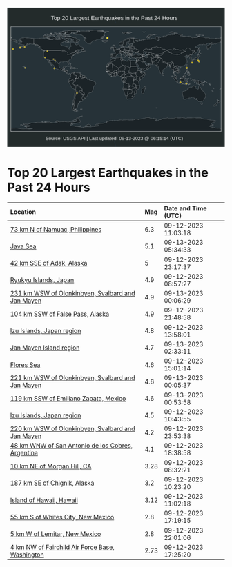 ![Map](./map.png)

# Top 20 Largest Earthquakes in the Past 24 Hours

| Location | Mag | Date and Time (UTC) |
|:---|:---|:---|
| [73 km N of Namuac, Philippines](https://earthquake.usgs.gov/earthquakes/eventpage/us7000kv90) | 6.3 | 09-12-2023 11:03:18 |
| [Java Sea](https://earthquake.usgs.gov/earthquakes/eventpage/us7000kvfm) | 5.1 | 09-13-2023 05:34:33 |
| [42 km SSE of Adak, Alaska](https://earthquake.usgs.gov/earthquakes/eventpage/us7000kve6) | 5 | 09-12-2023 23:17:37 |
| [Ryukyu Islands, Japan](https://earthquake.usgs.gov/earthquakes/eventpage/us7000kv8k) | 4.9 | 09-12-2023 08:57:27 |
| [231 km WSW of Olonkinbyen, Svalbard and Jan Mayen](https://earthquake.usgs.gov/earthquakes/eventpage/us7000kveb) | 4.9 | 09-13-2023 00:06:29 |
| [104 km SSW of False Pass, Alaska](https://earthquake.usgs.gov/earthquakes/eventpage/us7000kvdm) | 4.9 | 09-12-2023 21:48:58 |
| [Izu Islands, Japan region](https://earthquake.usgs.gov/earthquakes/eventpage/us7000kva1) | 4.8 | 09-12-2023 13:58:01 |
| [Jan Mayen Island region](https://earthquake.usgs.gov/earthquakes/eventpage/us7000kvf0) | 4.7 | 09-13-2023 02:33:11 |
| [Flores Sea](https://earthquake.usgs.gov/earthquakes/eventpage/us7000kvac) | 4.6 | 09-12-2023 15:01:14 |
| [221 km WSW of Olonkinbyen, Svalbard and Jan Mayen](https://earthquake.usgs.gov/earthquakes/eventpage/us7000kve9) | 4.6 | 09-13-2023 00:05:37 |
| [119 km SSW of Emiliano Zapata, Mexico](https://earthquake.usgs.gov/earthquakes/eventpage/us7000kveh) | 4.6 | 09-13-2023 00:53:58 |
| [Izu Islands, Japan region](https://earthquake.usgs.gov/earthquakes/eventpage/us7000kv8v) | 4.5 | 09-12-2023 10:43:55 |
| [220 km WSW of Olonkinbyen, Svalbard and Jan Mayen](https://earthquake.usgs.gov/earthquakes/eventpage/us7000kve8) | 4.2 | 09-12-2023 23:53:38 |
| [48 km WNW of San Antonio de los Cobres, Argentina](https://earthquake.usgs.gov/earthquakes/eventpage/us7000kvc8) | 4.1 | 09-12-2023 18:38:58 |
| [10 km NE of Morgan Hill, CA](https://earthquake.usgs.gov/earthquakes/eventpage/nc73935981) | 3.28 | 09-12-2023 08:32:21 |
| [187 km SE of Chignik, Alaska](https://earthquake.usgs.gov/earthquakes/eventpage/ak023bpw4syv) | 3.2 | 09-12-2023 10:23:20 |
| [Island of Hawaii, Hawaii](https://earthquake.usgs.gov/earthquakes/eventpage/hv73576197) | 3.12 | 09-12-2023 11:02:18 |
| [55 km S of Whites City, New Mexico](https://earthquake.usgs.gov/earthquakes/eventpage/tx2023rxkc) | 2.8 | 09-12-2023 17:19:15 |
| [5 km W of Lemitar, New Mexico](https://earthquake.usgs.gov/earthquakes/eventpage/us7000kvdp) | 2.8 | 09-12-2023 22:01:06 |
| [4 km NW of Fairchild Air Force Base, Washington](https://earthquake.usgs.gov/earthquakes/eventpage/uw61950352) | 2.73 | 09-12-2023 17:25:20 |
